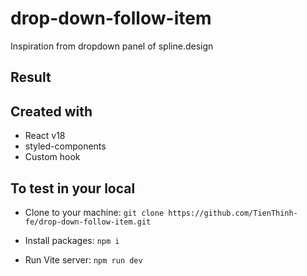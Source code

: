 # drop-down-follow-item
Inspiration from dropdown panel of spline.design

## Result

## Created with
- React v18
- styled-components
- Custom hook

## To test in your local

- Clone to your machine:
`git clone https://github.com/TienThinh-fe/drop-down-follow-item.git`

- Install packages: `npm i`

- Run Vite server: `npm run dev`
